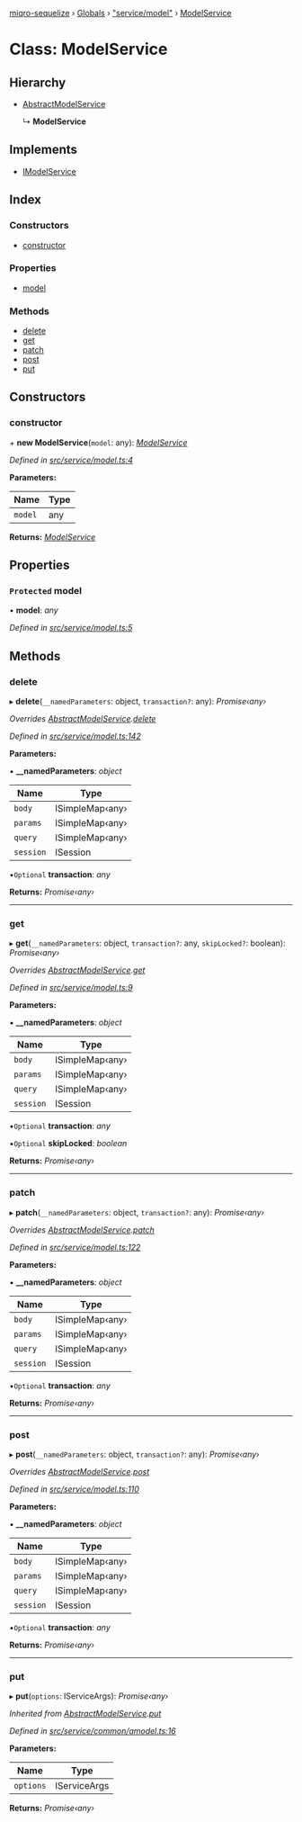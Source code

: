 [miqro-sequelize](../README.md) › [Globals](../globals.md) › ["service/model"](../modules/_service_model_.md) › [ModelService](_service_model_.modelservice.md)

# Class: ModelService

## Hierarchy

* [AbstractModelService](_index_.abstractmodelservice.md)

  ↳ **ModelService**

## Implements

* [IModelService](../interfaces/_index_.imodelservice.md)

## Index

### Constructors

* [constructor](_service_model_.modelservice.md#constructor)

### Properties

* [model](_service_model_.modelservice.md#protected-model)

### Methods

* [delete](_service_model_.modelservice.md#delete)
* [get](_service_model_.modelservice.md#get)
* [patch](_service_model_.modelservice.md#patch)
* [post](_service_model_.modelservice.md#post)
* [put](_service_model_.modelservice.md#put)

## Constructors

###  constructor

\+ **new ModelService**(`model`: any): *[ModelService](_service_model_.modelservice.md)*

*Defined in [src/service/model.ts:4](https://github.com/claukers/miqro-sequelize/blob/8846d04/src/service/model.ts#L4)*

**Parameters:**

Name | Type |
------ | ------ |
`model` | any |

**Returns:** *[ModelService](_service_model_.modelservice.md)*

## Properties

### `Protected` model

• **model**: *any*

*Defined in [src/service/model.ts:5](https://github.com/claukers/miqro-sequelize/blob/8846d04/src/service/model.ts#L5)*

## Methods

###  delete

▸ **delete**(`__namedParameters`: object, `transaction?`: any): *Promise‹any›*

*Overrides [AbstractModelService](_index_.abstractmodelservice.md).[delete](_index_.abstractmodelservice.md#delete)*

*Defined in [src/service/model.ts:142](https://github.com/claukers/miqro-sequelize/blob/8846d04/src/service/model.ts#L142)*

**Parameters:**

▪ **__namedParameters**: *object*

Name | Type |
------ | ------ |
`body` | ISimpleMap‹any› |
`params` | ISimpleMap‹any› |
`query` | ISimpleMap‹any› |
`session` | ISession |

▪`Optional`  **transaction**: *any*

**Returns:** *Promise‹any›*

___

###  get

▸ **get**(`__namedParameters`: object, `transaction?`: any, `skipLocked?`: boolean): *Promise‹any›*

*Overrides [AbstractModelService](_index_.abstractmodelservice.md).[get](_index_.abstractmodelservice.md#get)*

*Defined in [src/service/model.ts:9](https://github.com/claukers/miqro-sequelize/blob/8846d04/src/service/model.ts#L9)*

**Parameters:**

▪ **__namedParameters**: *object*

Name | Type |
------ | ------ |
`body` | ISimpleMap‹any› |
`params` | ISimpleMap‹any› |
`query` | ISimpleMap‹any› |
`session` | ISession |

▪`Optional`  **transaction**: *any*

▪`Optional`  **skipLocked**: *boolean*

**Returns:** *Promise‹any›*

___

###  patch

▸ **patch**(`__namedParameters`: object, `transaction?`: any): *Promise‹any›*

*Overrides [AbstractModelService](_index_.abstractmodelservice.md).[patch](_index_.abstractmodelservice.md#patch)*

*Defined in [src/service/model.ts:122](https://github.com/claukers/miqro-sequelize/blob/8846d04/src/service/model.ts#L122)*

**Parameters:**

▪ **__namedParameters**: *object*

Name | Type |
------ | ------ |
`body` | ISimpleMap‹any› |
`params` | ISimpleMap‹any› |
`query` | ISimpleMap‹any› |
`session` | ISession |

▪`Optional`  **transaction**: *any*

**Returns:** *Promise‹any›*

___

###  post

▸ **post**(`__namedParameters`: object, `transaction?`: any): *Promise‹any›*

*Overrides [AbstractModelService](_index_.abstractmodelservice.md).[post](_index_.abstractmodelservice.md#post)*

*Defined in [src/service/model.ts:110](https://github.com/claukers/miqro-sequelize/blob/8846d04/src/service/model.ts#L110)*

**Parameters:**

▪ **__namedParameters**: *object*

Name | Type |
------ | ------ |
`body` | ISimpleMap‹any› |
`params` | ISimpleMap‹any› |
`query` | ISimpleMap‹any› |
`session` | ISession |

▪`Optional`  **transaction**: *any*

**Returns:** *Promise‹any›*

___

###  put

▸ **put**(`options`: IServiceArgs): *Promise‹any›*

*Inherited from [AbstractModelService](_index_.abstractmodelservice.md).[put](_index_.abstractmodelservice.md#put)*

*Defined in [src/service/common/amodel.ts:16](https://github.com/claukers/miqro-sequelize/blob/8846d04/src/service/common/amodel.ts#L16)*

**Parameters:**

Name | Type |
------ | ------ |
`options` | IServiceArgs |

**Returns:** *Promise‹any›*
